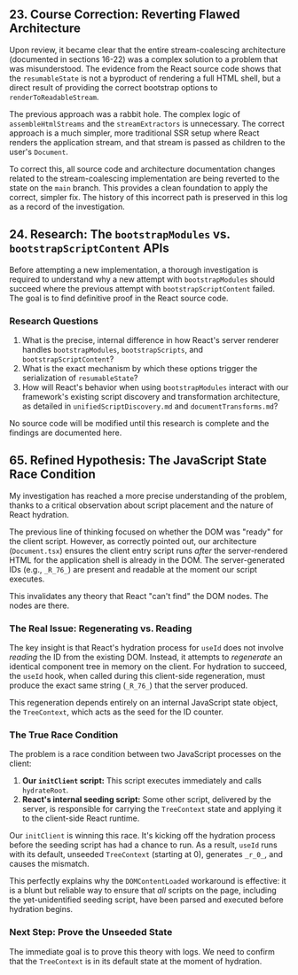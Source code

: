 ## 23. Course Correction: Reverting Flawed Architecture

Upon review, it became clear that the entire stream-coalescing architecture (documented in sections 16-22) was a complex solution to a problem that was misunderstood. The evidence from the React source code shows that the `resumableState` is not a byproduct of rendering a full HTML shell, but a direct result of providing the correct bootstrap options to `renderToReadableStream`.

The previous approach was a rabbit hole. The complex logic of `assembleHtmlStreams` and the `streamExtractors` is unnecessary. The correct approach is a much simpler, more traditional SSR setup where React renders the application stream, and that stream is passed as children to the user's `Document`.

To correct this, all source code and architecture documentation changes related to the stream-coalescing implementation are being reverted to the state on the `main` branch. This provides a clean foundation to apply the correct, simpler fix. The history of this incorrect path is preserved in this log as a record of the investigation.

## 24. Research: The `bootstrapModules` vs. `bootstrapScriptContent` APIs

Before attempting a new implementation, a thorough investigation is required to understand why a new attempt with `bootstrapModules` should succeed where the previous attempt with `bootstrapScriptContent` failed. The goal is to find definitive proof in the React source code.

### Research Questions
1.  What is the precise, internal difference in how React's server renderer handles `bootstrapModules`, `bootstrapScripts`, and `bootstrapScriptContent`?
2.  What is the exact mechanism by which these options trigger the serialization of `resumableState`?
3.  How will React's behavior when using `bootstrapModules` interact with our framework's existing script discovery and transformation architecture, as detailed in `unifiedScriptDiscovery.md` and `documentTransforms.md`?

No source code will be modified until this research is complete and the findings are documented here.

## 65. Refined Hypothesis: The JavaScript State Race Condition

My investigation has reached a more precise understanding of the problem, thanks to a critical observation about script placement and the nature of React hydration.

The previous line of thinking focused on whether the DOM was "ready" for the client script. However, as correctly pointed out, our architecture (`Document.tsx`) ensures the client entry script runs *after* the server-rendered HTML for the application shell is already in the DOM. The server-generated IDs (e.g., `_R_76_`) are present and readable at the moment our script executes.

This invalidates any theory that React "can't find" the DOM nodes. The nodes are there.

### The Real Issue: Regenerating vs. Reading

The key insight is that React's hydration process for `useId` does not involve *reading* the ID from the existing DOM. Instead, it attempts to *regenerate* an identical component tree in memory on the client. For hydration to succeed, the `useId` hook, when called during this client-side regeneration, must produce the exact same string (`_R_76_`) that the server produced.

This regeneration depends entirely on an internal JavaScript state object, the `TreeContext`, which acts as the seed for the ID counter.

### The True Race Condition

The problem is a race condition between two JavaScript processes on the client:

1.  **Our `initClient` script:** This script executes immediately and calls `hydrateRoot`.
2.  **React's internal seeding script:** Some other script, delivered by the server, is responsible for carrying the `TreeContext` state and applying it to the client-side React runtime.

Our `initClient` is winning this race. It's kicking off the hydration process before the seeding script has had a chance to run. As a result, `useId` runs with its default, unseeded `TreeContext` (starting at 0), generates `_r_0_`, and causes the mismatch.

This perfectly explains why the `DOMContentLoaded` workaround is effective: it is a blunt but reliable way to ensure that *all* scripts on the page, including the yet-unidentified seeding script, have been parsed and executed before hydration begins.

### Next Step: Prove the Unseeded State

The immediate goal is to prove this theory with logs. We need to confirm that the `TreeContext` is in its default state at the moment of hydration.
